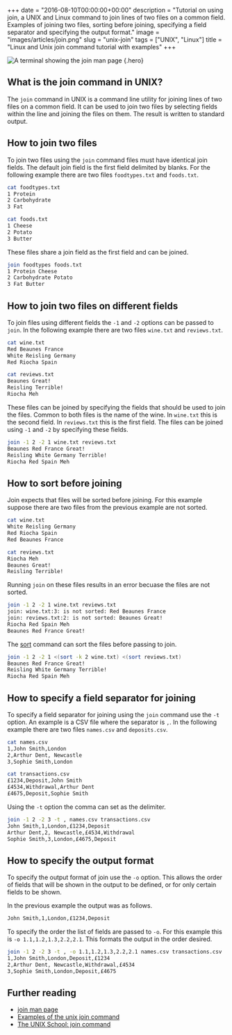 +++
date = "2016-08-10T00:00:00+00:00"
description = "Tutorial on using join, a UNIX and Linux command to join lines of two files on a common field. Examples of joining two files, sorting before joining, specifying a field separator and specifying the output format."
image = "images/articles/join.png"
slug = "unix-join"
tags = ["UNIX", "Linux"]
title = "Linux and Unix join command tutorial with examples"
+++

<!-- prettier-ignore -->
![A terminal showing the join man page](/images/articles/join.png)
{.hero}

## What is the join command in UNIX?

The `join` command in UNIX is a command line utility for joining lines of two
files on a common field. It can be used to join two files by selecting fields
within the line and joining the files on them. The result is written to standard
output.

## How to join two files

To join two files using the `join` command files must have identical join
fields. The default join field is the first field delimited by blanks. For the
following example there are two files `foodtypes.txt` and `foods.txt`.

```sh
cat foodtypes.txt
1 Protein
2 Carbohydrate
3 Fat
```

```sh
cat foods.txt
1 Cheese
2 Potato
3 Butter
```

These files share a join field as the first field and can be joined.

```sh
join foodtypes foods.txt
1 Protein Cheese
2 Carbohydrate Potato
3 Fat Butter
```

## How to join two files on different fields

To join files using different fields the `-1` and `-2` options can be passed to
`join`. In the following example there are two files `wine.txt` and
`reviews.txt`.

```sh
cat wine.txt
Red Beaunes France
White Reisling Germany
Red Riocha Spain
```

```sh
cat reviews.txt
Beaunes Great!
Reisling Terrible!
Riocha Meh
```

These files can be joined by specifying the fields that should be used to join
the files. Common to both files is the name of the wine. In `wine.txt` this is
the second field. In `reviews.txt` this is the first field. The files can be
joined using `-1` and `-2` by specifying these fields.

```sh
join -1 2 -2 1 wine.txt reviews.txt
Beaunes Red France Great!
Reisling White Germany Terrible!
Riocha Red Spain Meh
```

## How to sort before joining

Join expects that files will be sorted before joining. For this example suppose
there are two files from the previous example are not sorted.

```sh
cat wine.txt
White Reisling Germany
Red Riocha Spain
Red Beaunes France
```

```sh
cat reviews.txt
Riocha Meh
Beaunes Great!
Reisling Terrible!
```

Running `join` on these files results in an error becuase the files are not
sorted.

```sh
join -1 2 -2 1 wine.txt reviews.txt
join: wine.txt:3: is not sorted: Red Beaunes France
join: reviews.txt:2: is not sorted: Beaunes Great!
Riocha Red Spain Meh
Beaunes Red France Great!
```

The [sort][1] command can sort the files before passing to join.

```sh
join -1 2 -2 1 <(sort -k 2 wine.txt) <(sort reviews.txt)
Beaunes Red France Great!
Reisling White Germany Terrible!
Riocha Red Spain Meh
```

## How to specify a field separator for joining

To specify a field separator for joining using the `join` command use the `-t`
option. An example is a CSV file where the separator is `,`. In the following
example there are two files `names.csv` and `deposits.csv`.

```sh
cat names.csv
1,John Smith,London
2,Arthur Dent, Newcastle
3,Sophie Smith,London
```

```sh
cat transactions.csv
£1234,Deposit,John Smith
£4534,Withdrawal,Arthur Dent
£4675,Deposit,Sophie Smith
```

Using the `-t` option the comma can set as the delimiter.

```sh
join -1 2 -2 3 -t , names.csv transactions.csv
John Smith,1,London,£1234,Deposit
Arthur Dent,2, Newcastle,£4534,Withdrawal
Sophie Smith,3,London,£4675,Deposit
```

## How to specify the output format

To specify the output format of join use the `-o` option. This allows the order
of fields that will be shown in the output to be defined, or for only certain
fields to be shown.

In the previous example the output was as follows.

```sh
John Smith,1,London,£1234,Deposit
```

To specify the order the list of fields are passed to `-o`. For this example
this is `-o 1.1,1.2,1.3,2.2,2.1`. This formats the output in the order desired.

```sh
join -1 2 -2 3 -t , -o 1.1,1.2,1.3,2.2,2.1 names.csv transactions.csv
1,John Smith,London,Deposit,£1234
2,Arthur Dent, Newcastle,Withdrawal,£4534
3,Sophie Smith,London,Deposit,£4675
```

## Further reading

- [join man page](http://linux.die.net/man/1/join)
- [Examples of the unix join command](http://www.albany.edu/~ig4895/join.htm)
- [The UNIX School: join command](http://www.theunixschool.com/2012/01/join-command.html)

[1]: /unix-sort/
